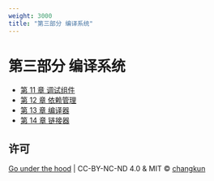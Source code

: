 ```yaml
---
weight: 3000
title: "第三部分 编译系统"
---
```


# 第三部分 编译系统

- [第 11 章 调试组件](./ch11debug)
- [第 12 章 依赖管理](./ch12deps)
- [第 13 章 编译器](./ch13gc)
- [第 14 章 链接器](./ch14linker)

## 许可

[Go under the hood](https://github.com/changkun/go-under-the-hood) | CC-BY-NC-ND 4.0 & MIT &copy; [changkun](https://changkun.de)
